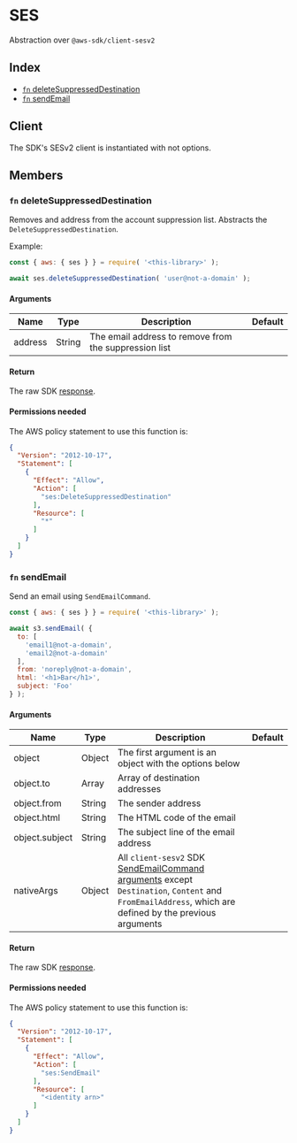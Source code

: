 # SES

Abstraction over `@aws-sdk/client-sesv2`

## Index
- [`fn` deleteSuppressedDestination](#fn-deletesuppresseddestination)
- [`fn` sendEmail](#fn-sendemail)

## Client

The SDK's SESv2 client is instantiated with not options.

## Members

### `fn` deleteSuppressedDestination

Removes and address from the account suppression list. Abstracts the `DeleteSuppressedDestination`.

Example:
```js
const { aws: { ses } } = require( '<this-library>' );

await ses.deleteSuppressedDestination( 'user@not-a-domain' );
```

#### Arguments

|Name|Type|Description|Default|
|---|---|---|---|
|address|String|The email address to remove from the suppression list||

#### Return

The raw SDK [response](#https://docs.aws.amazon.com/AWSJavaScriptSDK/v3/latest/Package/-aws-sdk-client-sesv2/Interface/DeleteSuppressedDestinationCommandOutput/).

#### Permissions needed

The AWS policy statement to use this function is:

```json
{
  "Version": "2012-10-17",
  "Statement": [
    {
      "Effect": "Allow",
      "Action": [
        "ses:DeleteSuppressedDestination"
      ],
      "Resource": [
        "*"
      ]
    }
  ]
}
```

### `fn` sendEmail

Send an email using `SendEmailCommand`.

```js
const { aws: { ses } } = require( '<this-library>' );

await s3.sendEmail( {
  to: [
    'email1@not-a-domain',
    'email2@not-a-domain'
  ],
  from: 'noreply@not-a-domain',
  html: '<h1>Bar</h1>',
  subject: 'Foo'
} );
```

#### Arguments

|Name|Type|Description|Default|
|---|---|---|---|
|object|Object|The first argument is an object with the options below||
|object.to|Array<String>|Array of destination addresses||
|object.from|String|The sender address||
|object.html|String|The HTML code of the email||
|object.subject|String|The subject line of the email address||
|nativeArgs|Object|All `client-sesv2` SDK [SendEmailCommand arguments](#https://docs.aws.amazon.com/AWSJavaScriptSDK/v3/latest/Package/-aws-sdk-client-sesv2/Class/SendEmailCommand/) except `Destination`, `Content` and `FromEmailAddress`, which are defined by the previous arguments||

#### Return

The raw SDK [response](#https://docs.aws.amazon.com/AWSJavaScriptSDK/v3/latest/Package/-aws-sdk-client-sesv2/Interface/SendEmailCommandOutput/).

#### Permissions needed

The AWS policy statement to use this function is:

```json
{
  "Version": "2012-10-17",
  "Statement": [
    {
      "Effect": "Allow",
      "Action": [
        "ses:SendEmail"
      ],
      "Resource": [
        "<identity arn>"
      ]
    }
  ]
}
```

